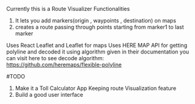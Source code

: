 Currently this is a Route Visualizer 
Functionalities
  1. It lets you add markers(origin , waypoints , destination) on maps
  2. creates a route passing through points starting from marker1 to last marker

Uses React Leaflet and Leaflet for maps
Uses HERE MAP API for getting polyline 
and decoded it using algorithm given in their documentation you can visit here to see decode algorithm:  https://github.com/heremaps/flexible-polyline

#TODO 
  1. Make it a Toll Calculator App Keeping route Visualization feature
  2. Build a good user interface
